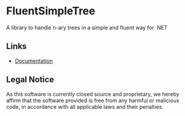 # FluentSimpleTree
A library to handle n-ary trees in a simple and fluent way for .NET

## Links

* [Documentation](https://github.com/syntaxchecked/FluentSimpleTree.Examples#readme)

## Legal Notice

As this software is currently closed source and proprietary, we hereby affirm that the software provided is free from any harmful or malicious code, in accordance with all applicable laws and their penalties.



